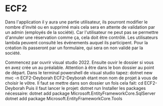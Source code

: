 # ECF2

Dans l'application il y aura une partie utilisateur, ils pourront modifier le nombre d'invité ou en supprimé mais cela sera en attente de validation par un admin (employés de la société). Car l'utilisateur ne peut pas se permettre d'annuler une réservation comme ça, cela doit être contrôlé. Les utilisateurs lambda peuvent consulté les événements auquel ils participent. Pour la création ils passeront par un formulaire, qui sera on non validé par la société. 

Commencez par ouvrir visual studio 2022.
	Ensuite ouvir le dossier si vous en avez crée un au préalable. 
	Attention à être dans le bon dossier au point de départ.
	Dans le terminal powershell de visual studio tapez: 
		dotnet new mvc -n ECF2-Deyborah
	ECF2-Deyborah étant mon nom de projet à vous de choisir le vôtre.
	Il faut se mettre dans son dossier un fois cela fait:
		cd ECF2-Deyborah
	Puis il faut lancer le projet:
		dotnet run
	Installer les packages nécessaire:
		dotnet add package Microsoft.EntityFrameworkCore.SqlServer
		dotnet add package Microsoft.EntityFrameworkCore.Tools
